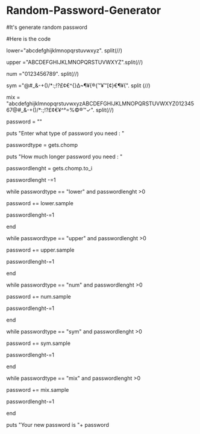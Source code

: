 # Random-Password-Generator
#It's generate random password

#Here is the code

lower="abcdefghijklmnopqrstuvwxyz". split(//)

upper ="ABCDEFGHIJKLMNOPQRSTUVWXYZ".split(//)

num ="0123456789". split(//)

sym ="@#_&-+()/*:;!?£¢€^{}∆~¶¥{®{™¥™[¢}€¶¥{". split (//)

mix = "abcdefghijklmnopqrstuvwxyzABCDEFGHIJKLMNOPQRSTUVWXYZ01234567@#_&-+()/*:;!?£¢€¥^°=\%©®™✓". split(//)

password = ""

puts "Enter what type of password you need : "

passwordtype = gets.chomp

puts "How much longer password you need : "

passwordlenght = gets.chomp.to_i

passwordlenght -=1

while passwordtype == "lower" and passwordlenght >0

password += lower.sample

  passwordlenght-=1

end

while passwordtype == "upper" and passwordlenght >0

password += upper.sample

  passwordlenght-=1

end

while passwordtype == "num" and passwordlenght >0

password += num.sample

  passwordlenght-=1

end

while passwordtype == "sym" and passwordlenght >0

password += sym.sample

  passwordlenght-=1

end

while passwordtype == "mix" and passwordlenght >0

password += mix.sample

  passwordlenght-=1

end

puts "Your new password is "+  password









